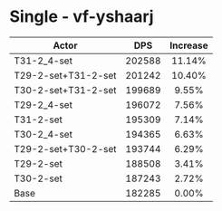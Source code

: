 # Single - vf-yshaarj
| Actor | DPS | Increase |
|---|:---:|:---:|
|T31-2_4-set|202588|11.14%|
|T29-2-set+T31-2-set|201242|10.40%|
|T30-2-set+T31-2-set|199689|9.55%|
|T29-2_4-set|196072|7.56%|
|T31-2-set|195309|7.14%|
|T30-2_4-set|194365|6.63%|
|T29-2-set+T30-2-set|193744|6.29%|
|T29-2-set|188508|3.41%|
|T30-2-set|187243|2.72%|
|Base|182285|0.00%|
